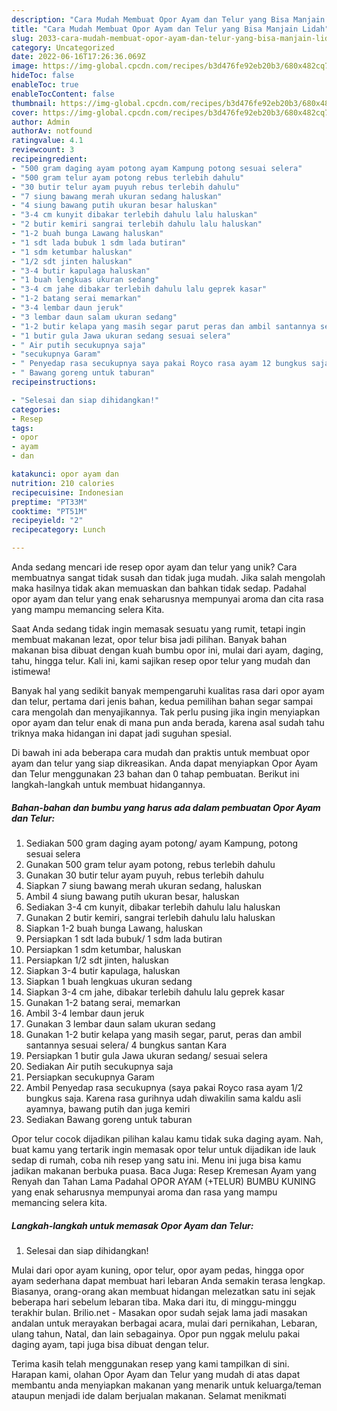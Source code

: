 ```yaml
---
description: "Cara Mudah Membuat Opor Ayam dan Telur yang Bisa Manjain Lidah"
title: "Cara Mudah Membuat Opor Ayam dan Telur yang Bisa Manjain Lidah"
slug: 2033-cara-mudah-membuat-opor-ayam-dan-telur-yang-bisa-manjain-lidah
category: Uncategorized
date: 2022-06-16T17:26:36.069Z
image: https://img-global.cpcdn.com/recipes/b3d476fe92eb20b3/680x482cq70/opor-ayam-dan-telur-foto-resep-utama.jpg
hideToc: false
enableToc: true
enableTocContent: false
thumbnail: https://img-global.cpcdn.com/recipes/b3d476fe92eb20b3/680x482cq70/opor-ayam-dan-telur-foto-resep-utama.jpg
cover: https://img-global.cpcdn.com/recipes/b3d476fe92eb20b3/680x482cq70/opor-ayam-dan-telur-foto-resep-utama.jpg
author: Admin
authorAv: notfound
ratingvalue: 4.1
reviewcount: 3
recipeingredient:
- "500 gram daging ayam potong ayam Kampung potong sesuai selera"
- "500 gram telur ayam potong rebus terlebih dahulu"
- "30 butir telur ayam puyuh rebus terlebih dahulu"
- "7 siung bawang merah ukuran sedang haluskan"
- "4 siung bawang putih ukuran besar haluskan"
- "3-4 cm kunyit dibakar terlebih dahulu lalu haluskan"
- "2 butir kemiri sangrai terlebih dahulu lalu haluskan"
- "1-2 buah bunga Lawang haluskan"
- "1 sdt lada bubuk 1 sdm lada butiran"
- "1 sdm ketumbar haluskan"
- "1/2 sdt jinten haluskan"
- "3-4 butir kapulaga haluskan"
- "1 buah lengkuas ukuran sedang"
- "3-4 cm jahe dibakar terlebih dahulu lalu geprek kasar"
- "1-2 batang serai memarkan"
- "3-4 lembar daun jeruk"
- "3 lembar daun salam ukuran sedang"
- "1-2 butir kelapa yang masih segar parut peras dan ambil santannya sesuai selera 4 bungkus santan Kara"
- "1 butir gula Jawa ukuran sedang sesuai selera"
- " Air putih secukupnya saja"
- "secukupnya Garam"
- " Penyedap rasa secukupnya saya pakai Royco rasa ayam 12 bungkus saja Karena rasa gurihnya udah diwakilin sama kaldu asli ayamnya bawang putih dan juga kemiri"
- " Bawang goreng untuk taburan"
recipeinstructions:

- "Selesai dan siap dihidangkan!"
categories:
- Resep
tags:
- opor
- ayam
- dan

katakunci: opor ayam dan 
nutrition: 210 calories
recipecuisine: Indonesian
preptime: "PT33M"
cooktime: "PT51M"
recipeyield: "2"
recipecategory: Lunch

---
```





Anda sedang mencari ide resep opor ayam dan telur yang unik? Cara membuatnya sangat tidak susah dan tidak juga mudah. Jika salah mengolah maka hasilnya tidak akan memuaskan dan bahkan tidak sedap. Padahal opor ayam dan telur yang enak seharusnya mempunyai aroma dan cita rasa yang mampu memancing selera Kita.





Saat Anda sedang tidak ingin memasak sesuatu yang rumit, tetapi ingin membuat makanan lezat, opor telur bisa jadi pilihan. Banyak bahan makanan bisa dibuat dengan kuah bumbu opor ini, mulai dari ayam, daging, tahu, hingga telur. Kali ini, kami sajikan resep opor telur yang mudah dan istimewa!

Banyak hal yang sedikit banyak mempengaruhi kualitas rasa dari opor ayam dan telur, pertama dari jenis bahan, kedua pemilihan bahan segar sampai cara mengolah dan menyajikannya. Tak perlu pusing jika ingin menyiapkan opor ayam dan telur enak di mana pun anda berada, karena asal sudah tahu triknya maka hidangan ini dapat jadi suguhan spesial.






Di bawah ini ada beberapa cara mudah dan praktis untuk membuat opor ayam dan telur yang siap dikreasikan. Anda dapat menyiapkan Opor Ayam dan Telur menggunakan 23 bahan dan 0 tahap pembuatan. Berikut ini langkah-langkah untuk membuat hidangannya.

<!--inarticleads1-->

##### Bahan-bahan dan bumbu yang harus ada dalam pembuatan Opor Ayam dan Telur:

1. Sediakan 500 gram daging ayam potong/ ayam Kampung, potong sesuai selera
1. Gunakan 500 gram telur ayam potong, rebus terlebih dahulu
1. Gunakan 30 butir telur ayam puyuh, rebus terlebih dahulu
1. Siapkan 7 siung bawang merah ukuran sedang, haluskan
1. Ambil 4 siung bawang putih ukuran besar, haluskan
1. Sediakan 3-4 cm kunyit, dibakar terlebih dahulu lalu haluskan
1. Gunakan 2 butir kemiri, sangrai terlebih dahulu lalu haluskan
1. Siapkan 1-2 buah bunga Lawang, haluskan
1. Persiapkan 1 sdt lada bubuk/ 1 sdm lada butiran
1. Persiapkan 1 sdm ketumbar, haluskan
1. Persiapkan 1/2 sdt jinten, haluskan
1. Siapkan 3-4 butir kapulaga, haluskan
1. Siapkan 1 buah lengkuas ukuran sedang
1. Siapkan 3-4 cm jahe, dibakar terlebih dahulu lalu geprek kasar
1. Gunakan 1-2 batang serai, memarkan
1. Ambil 3-4 lembar daun jeruk
1. Gunakan 3 lembar daun salam ukuran sedang
1. Gunakan 1-2 butir kelapa yang masih segar, parut, peras dan ambil santannya sesuai selera/ 4 bungkus santan Kara
1. Persiapkan 1 butir gula Jawa ukuran sedang/ sesuai selera
1. Sediakan  Air putih secukupnya saja
1. Persiapkan secukupnya Garam
1. Ambil  Penyedap rasa secukupnya (saya pakai Royco rasa ayam 1/2 bungkus saja. Karena rasa gurihnya udah diwakilin sama kaldu asli ayamnya, bawang putih dan juga kemiri
1. Sediakan  Bawang goreng untuk taburan


Opor telur cocok dijadikan pilihan kalau kamu tidak suka daging ayam. Nah, buat kamu yang tertarik ingin memasak opor telur untuk dijadikan ide lauk sedap di rumah, coba nih resep yang satu ini. Menu ini juga bisa kamu jadikan makanan berbuka puasa. Baca Juga: Resep Kremesan Ayam yang Renyah dan Tahan Lama Padahal OPOR AYAM (+TELUR) BUMBU KUNING yang enak seharusnya mempunyai aroma dan rasa yang mampu memancing selera kita. 

<!--inarticleads2-->

##### Langkah-langkah untuk memasak Opor Ayam dan Telur:


1. Selesai dan siap dihidangkan!

Mulai dari opor ayam kuning, opor telur, opor ayam pedas, hingga opor ayam sederhana dapat membuat hari lebaran Anda semakin terasa lengkap. Biasanya, orang-orang akan membuat hidangan melezatkan satu ini sejak beberapa hari sebelum lebaran tiba. Maka dari itu, di minggu-minggu terakhir bulan. Brilio.net - Masakan opor sudah sejak lama jadi masakan andalan untuk merayakan berbagai acara, mulai dari pernikahan, Lebaran, ulang tahun, Natal, dan lain sebagainya. Opor pun nggak melulu pakai daging ayam, tapi juga bisa dibuat dengan telur. 

Terima kasih telah menggunakan resep yang kami tampilkan di sini. Harapan kami, olahan Opor Ayam dan Telur yang mudah di atas dapat membantu anda menyiapkan makanan yang menarik untuk keluarga/teman ataupun menjadi ide dalam berjualan makanan. Selamat menikmati

